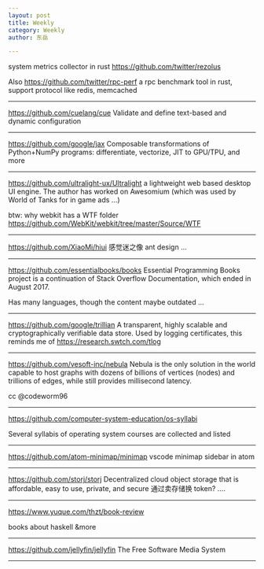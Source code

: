 ```yaml
---
layout: post
title: Weekly
category: Weekly
author: 东岳

---
```


system metrics collector in rust https://github.com/twitter/rezolus

Also https://github.com/twitter/rpc-perf a rpc benchmark tool in rust, support protocol like redis, memcached

***

https://github.com/cuelang/cue Validate and define text-based and dynamic configuration

***

https://github.com/google/jax Composable transformations of Python+NumPy programs: differentiate, vectorize, JIT to GPU/TPU, and more

***

https://github.com/ultralight-ux/Ultralight a lightweight web based desktop UI engine. The author has worked on Awesomium  (which was used by World of Tanks for in game ads ...)

btw: why webkit has a WTF folder https://github.com/WebKit/webkit/tree/master/Source/WTF

***

https://github.com/XiaoMi/hiui 感觉迷之像 ant design ...

***

https://github.com/essentialbooks/books Essential Programming Books project is a continuation of Stack Overflow Documentation, which ended in August 2017.

Has many languages, though the content maybe outdated ...

***

https://github.com/google/trillian A transparent, highly scalable and cryptographically verifiable data store.  Used by logging certificates, this reminds me of https://research.swtch.com/tlog

***

https://github.com/vesoft-inc/nebula Nebula is the only solution in the world capable to host graphs with dozens of billions of vertices (nodes) and trillions of edges, while still provides millisecond latency.

cc @codeworm96 

***

https://github.com/computer-system-education/os-syllabi

Several syllabis of operating system courses are collected and listed

***

https://github.com/atom-minimap/minimap vscode minimap sidebar in atom

***

https://github.com/storj/storj Decentralized cloud object storage that is affordable, easy to use, private, and secure 通过卖存储换 token? ....

***

https://www.yuque.com/thzt/book-review

books about haskell &more

***

https://github.com/jellyfin/jellyfin The Free Software Media System 

***

